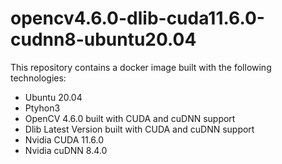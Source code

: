 # opencv4.6.0-dlib-cuda11.6.0-cudnn8-ubuntu20.04

This repository contains a docker image built with the following technologies:

- Ubuntu 20.04
- Ptyhon3
- OpenCV 4.6.0 built with CUDA and cuDNN support
- Dlib Latest Version built with CUDA and cuDNN support
- Nvidia CUDA 11.6.0
- Nvidia cuDNN 8.4.0

